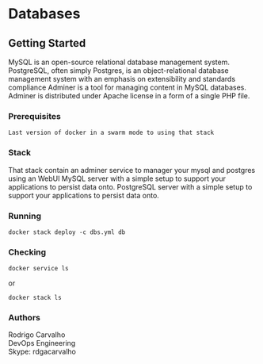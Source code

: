 # Databases

## Getting Started

MySQL is an open-source relational database management system. 
PostgreSQL, often simply Postgres, is an object-relational database management system with an emphasis on extensibility and standards compliance
Adminer is a tool for managing content in MySQL databases. Adminer is distributed under Apache license in a form of a single PHP file.

### Prerequisites

```
Last version of docker in a swarm mode to using that stack
```

### Stack
That stack contain an adminer service to manager your mysql and postgres using an WebUI
MySQL server with a simple setup to support your applications to persist data onto.
PostgreSQL server with a simple setup to support your applications to persist data onto.

### Running
```
docker stack deploy -c dbs.yml db
```

### Checking
```
docker service ls
```
or
```
docker stack ls
```

### Authors

Rodrigo Carvalho </br>
DevOps Engineering </br>
Skype: rdgacarvalho